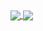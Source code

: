 <a href="https://github.com/anuraghazra/github-readme-stats">
  <img align="center" src="https://github-readme-stats.vercel.app/api?username=jon-millent&count_private=true&show_icons=true&include_all_commits=true&hide_border=true&hide_title=true" />
</a>
<a href="https://github.com/anuraghazra/github-readme-stats">
  <img align="center" src="https://github-readme-stats.vercel.app/api/top-langs/?username=jon-millent&langs_count=3&hide_title=true&hide_border=true" />
</a>
